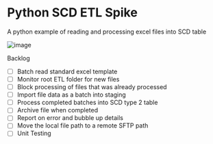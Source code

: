 # Python SCD ETL Spike
A python example of reading and processing excel files into SCD table

![image](https://user-images.githubusercontent.com/2478826/195193457-017be171-4451-40d8-84de-b85df3678fc7.png)

Backlog
- [ ] Batch read standard excel template
- [ ] Monitor root ETL folder for new files
- [ ] Block processing of files that was already processed
- [ ] Import file data as a batch into staging
- [ ] Process completed batches into SCD type 2 table
- [ ] Archive file when completed
- [ ] Report on error and bubble up details
- [ ] Move the local file path to a remote SFTP path
- [ ] Unit Testing
